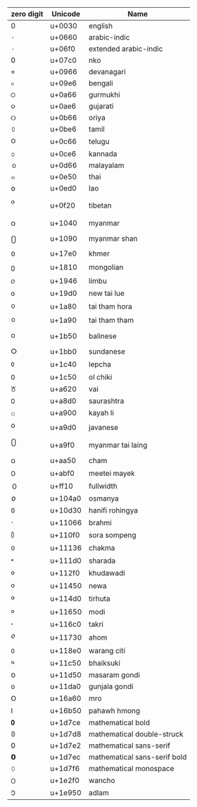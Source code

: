 | zero digit | Unicode | Name                         |
|------------|---------|------------------------------|
| 0          | u+0030  | english                      |
| ٠          | u+0660  | arabic-indic                 |
| ۰          | u+06f0  | extended arabic-indic        |
| ߀          | u+07c0  | nko                          |
| ०          | u+0966  | devanagari                   |
| ০          | u+09e6  | bengali                      |
| ੦          | u+0a66  | gurmukhi                     |
| ૦          | u+0ae6  | gujarati                     |
| ୦          | u+0b66  | oriya                        |
| ௦          | u+0be6  | tamil                        |
| ౦          | u+0c66  | telugu                       |
| ೦          | u+0ce6  | kannada                      |
| ൦          | u+0d66  | malayalam                    |
| ๐          | u+0e50  | thai                         |
| ໐          | u+0ed0  | lao                          |
| ༠          | u+0f20  | tibetan                      |
| ၀          | u+1040  | myanmar                      |
| ႐          | u+1090  | myanmar shan                 |
| ០          | u+17e0  | khmer                        |
| ᠐          | u+1810  | mongolian                    |
| ᥆          | u+1946  | limbu                        |
| ᧐          | u+19d0  | new tai lue                  |
| ᪀          | u+1a80  | tai tham hora                |
| ᪐          | u+1a90  | tai tham tham                |
| ᭐          | u+1b50  | balinese                     |
| ᮰          | u+1bb0  | sundanese                    |
| ᱀          | u+1c40  | lepcha                       |
| ᱐          | u+1c50  | ol chiki                     |
| ꘠          | u+a620  | vai                          |
| ꣐          | u+a8d0  | saurashtra                   |
| ꤀          | u+a900  | kayah li                     |
| ꧐          | u+a9d0  | javanese                     |
| ꧰          | u+a9f0  | myanmar tai laing            |
| ꩐          | u+aa50  | cham                         |
| ꯰          | u+abf0  | meetei mayek                 |
| ０          | u+ff10  | fullwidth                    |
| 𐒠         | u+104a0 | osmanya                      |
| 𐴰         | u+10d30 | hanifi rohingya              |
| 𑁦         | u+11066 | brahmi                       |
| 𑃰         | u+110f0 | sora sompeng                 |
| 𑄶         | u+11136 | chakma                       |
| 𑇐         | u+111d0 | sharada                      |
| 𑋰         | u+112f0 | khudawadi                    |
| 𑑐         | u+11450 | newa                         |
| 𑓐         | u+114d0 | tirhuta                      |
| 𑙐         | u+11650 | modi                         |
| 𑛀         | u+116c0 | takri                        |
| 𑜰         | u+11730 | ahom                         |
| 𑣠         | u+118e0 | warang citi                  |
| 𑱐         | u+11c50 | bhaiksuki                    |
| 𑵐         | u+11d50 | masaram gondi                |
| 𑶠         | u+11da0 | gunjala gondi                |
| 𖩠         | u+16a60 | mro                          |
| 𖭐         | u+16b50 | pahawh hmong                 |
| 𝟎         | u+1d7ce | mathematical bold            |
| 𝟘         | u+1d7d8 | mathematical double-struck   |
| 𝟢         | u+1d7e2 | mathematical sans-serif      |
| 𝟬         | u+1d7ec | mathematical sans-serif bold |
| 𝟶         | u+1d7f6 | mathematical monospace       |
| 𞋰         | u+1e2f0 | wancho                       |
| 𞥐         | u+1e950 | adlam                        |
